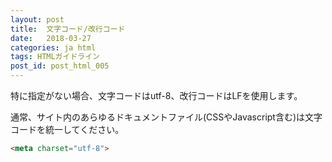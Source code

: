 ```yaml
---
layout: post
title:  文字コード/改行コード
date:   2018-03-27
categories: ja html
tags: HTMLガイドライン
post_id: post_html_005
---
```

特に指定がない場合、文字コードはutf-8、改行コードはLFを使用します。

通常、サイト内のあらゆるドキュメントファイル(CSSやJavascript含む)は文字コードを統一してください。

```html
<meta charset="utf-8">
```
